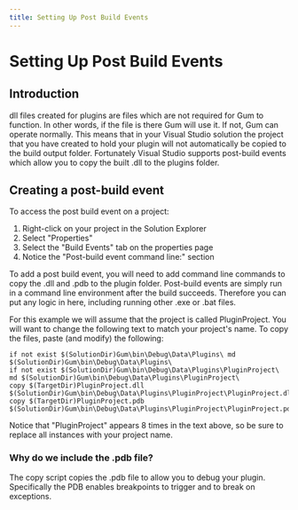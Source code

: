 ```yaml
---
title: Setting Up Post Build Events
---
```


# Setting Up Post Build Events

## Introduction

dll files created for plugins are files which are not required for Gum to function. In other words, if the file is there Gum will use it. If not, Gum can operate normally. This means that in your Visual Studio solution the project that you have created to hold your plugin will not automatically be copied to the build output folder. Fortunately Visual Studio supports post-build events which allow you to copy the built .dll to the plugins folder.

## Creating a post-build event

To access the post build event on a project:

1. Right-click on your project in the Solution Explorer
2. Select "Properties"
3. Select the "Build Events" tab on the properties page
4. Notice the "Post-build event command line:" section

To add a post build event, you will need to add command line commands to copy the .dll and .pdb to the plugin folder. Post-build events are simply run in a command line environment after the build succeeds. Therefore you can put any logic in here, including running other .exe or .bat files.

For this example we will assume that the project is called PluginProject. You will want to change the following text to match your project's name. To copy the files, paste \(and modify\) the following:

```text
if not exist $(SolutionDir)Gum\bin\Debug\Data\Plugins\ md $(SolutionDir)Gum\bin\Debug\Data\Plugins\
if not exist $(SolutionDir)Gum\bin\Debug\Data\Plugins\PluginProject\ md $(SolutionDir)Gum\bin\Debug\Data\Plugins\PluginProject\
copy $(TargetDir)PluginProject.dll $(SolutionDir)Gum\bin\Debug\Data\Plugins\PluginProject\PluginProject.dll
copy $(TargetDir)PluginProject.pdb $(SolutionDir)Gum\bin\Debug\Data\Plugins\PluginProject\PluginProject.pdb
```

Notice that "PluginProject" appears 8 times in the text above, so be sure to replace all instances with your project name.

### Why do we include the .pdb file?

The copy script copies the .pdb file to allow you to debug your plugin. Specifically the PDB enables breakpoints to trigger and to break on exceptions.

